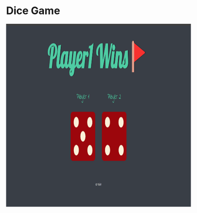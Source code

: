<h1>Dice Game</h1>
<img src = "https://raw.githubusercontent.com/mohit01717/Dice-Game/main/preview3.png" height="500px"/>
